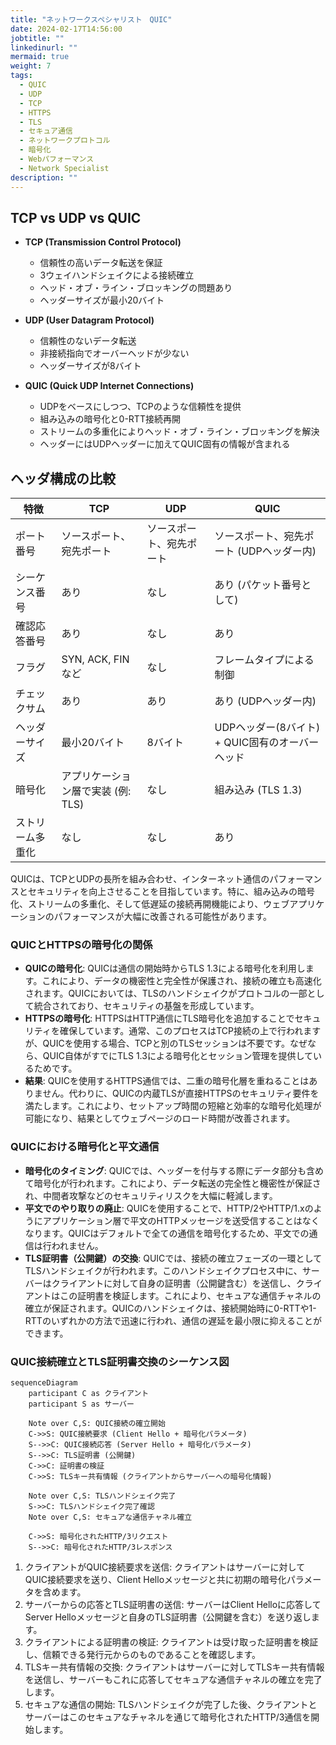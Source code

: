```yaml
---
title: "ネットワークスペシャリスト　QUIC"
date: 2024-02-17T14:56:00
jobtitle: ""
linkedinurl: ""
mermaid: true
weight: 7
tags:
  - QUIC
  - UDP
  - TCP
  - HTTPS
  - TLS
  - セキュア通信
  - ネットワークプロトコル
  - 暗号化
  - Webパフォーマンス
  - Network Specialist
description: ""
---
```


## TCP vs UDP vs QUIC

- **TCP (Transmission Control Protocol)**
  - 信頼性の高いデータ転送を保証
  - 3ウェイハンドシェイクによる接続確立
  - ヘッド・オブ・ライン・ブロッキングの問題あり
  - ヘッダーサイズが最小20バイト

- **UDP (User Datagram Protocol)**
  - 信頼性のないデータ転送
  - 非接続指向でオーバーヘッドが少ない
  - ヘッダーサイズが8バイト

- **QUIC (Quick UDP Internet Connections)**
  - UDPをベースにしつつ、TCPのような信頼性を提供
  - 組み込みの暗号化と0-RTT接続再開
  - ストリームの多重化によりヘッド・オブ・ライン・ブロッキングを解決
  - ヘッダーにはUDPヘッダーに加えてQUIC固有の情報が含まれる

## ヘッダ構成の比較

| 特徴          | TCP                             | UDP           | QUIC                                   |
|-------------|---------------------------------|---------------|----------------------------------------|
| ポート番号      | ソースポート、宛先ポート              | ソースポート、宛先ポート | ソースポート、宛先ポート (UDPヘッダー内) |
| シーケンス番号  | あり                             | なし           | あり (パケット番号として)                 |
| 確認応答番号   | あり                             | なし           | あり                                    |
| フラグ         | SYN, ACK, FINなど                 | なし           | フレームタイプによる制御                   |
| チェックサム    | あり                             | あり           | あり (UDPヘッダー内)                     |
| ヘッダーサイズ  | 最小20バイト                      | 8バイト        | UDPヘッダー(8バイト) + QUIC固有のオーバーヘッド |
| 暗号化        | アプリケーション層で実装 (例: TLS) | なし           | 組み込み (TLS 1.3)                      |
| ストリーム多重化 | なし                             | なし           | あり                                    |

QUICは、TCPとUDPの長所を組み合わせ、インターネット通信のパフォーマンスとセキュリティを向上させることを目指しています。特に、組み込みの暗号化、ストリームの多重化、そして低遅延の接続再開機能により、ウェブアプリケーションのパフォーマンスが大幅に改善される可能性があります。

### QUICとHTTPSの暗号化の関係

- **QUICの暗号化**: QUICは通信の開始時からTLS 1.3による暗号化を利用します。これにより、データの機密性と完全性が保護され、接続の確立も高速化されます。QUICにおいては、TLSのハンドシェイクがプロトコルの一部として統合されており、セキュリティの基盤を形成しています。
- **HTTPSの暗号化**: HTTPSはHTTP通信にTLS暗号化を追加することでセキュリティを確保しています。通常、このプロセスはTCP接続の上で行われますが、QUICを使用する場合、TCPと別のTLSセッションは不要です。なぜなら、QUIC自体がすでにTLS 1.3による暗号化とセッション管理を提供しているためです。
- **結果**: QUICを使用するHTTPS通信では、二重の暗号化層を重ねることはありません。代わりに、QUICの内蔵TLSが直接HTTPSのセキュリティ要件を満たします。これにより、セットアップ時間の短縮と効率的な暗号化処理が可能になり、結果としてウェブページのロード時間が改善されます。

### QUICにおける暗号化と平文通信

- **暗号化のタイミング**: QUICでは、ヘッダーを付与する際にデータ部分も含めて暗号化が行われます。これにより、データ転送の完全性と機密性が保証され、中間者攻撃などのセキュリティリスクを大幅に軽減します。
- **平文でのやり取りの廃止**: QUICを使用することで、HTTP/2やHTTP/1.xのようにアプリケーション層で平文のHTTPメッセージを送受信することはなくなります。QUICはデフォルトで全ての通信を暗号化するため、平文での通信は行われません。
- **TLS証明書（公開鍵）の交換**: QUICでは、接続の確立フェーズの一環としてTLSハンドシェイクが行われます。このハンドシェイクプロセス中に、サーバーはクライアントに対して自身の証明書（公開鍵含む）を送信し、クライアントはこの証明書を検証します。これにより、セキュアな通信チャネルの確立が保証されます。QUICのハンドシェイクは、接続開始時に0-RTTや1-RTTのいずれかの方法で迅速に行われ、通信の遅延を最小限に抑えることができます。

### QUIC接続確立とTLS証明書交換のシーケンス図

```mermaid
sequenceDiagram
    participant C as クライアント
    participant S as サーバー

    Note over C,S: QUIC接続の確立開始
    C->>S: QUIC接続要求 (Client Hello + 暗号化パラメータ)
    S-->>C: QUIC接続応答 (Server Hello + 暗号化パラメータ)
    S-->>C: TLS証明書 (公開鍵)
    C->>C: 証明書の検証
    C->>S: TLSキー共有情報 (クライアントからサーバーへの暗号化情報)

    Note over C,S: TLSハンドシェイク完了
    S->>C: TLSハンドシェイク完了確認
    Note over C,S: セキュアな通信チャネル確立

    C->>S: 暗号化されたHTTP/3リクエスト
    S-->>C: 暗号化されたHTTP/3レスポンス

```

1. クライアントがQUIC接続要求を送信: クライアントはサーバーに対してQUIC接続要求を送り、Client Helloメッセージと共に初期の暗号化パラメータを含めます。
2. サーバーからの応答とTLS証明書の送信: サーバーはClient Helloに応答してServer Helloメッセージと自身のTLS証明書（公開鍵を含む）を送り返します。
3. クライアントによる証明書の検証: クライアントは受け取った証明書を検証し、信頼できる発行元からのものであることを確認します。
4. TLSキー共有情報の交換: クライアントはサーバーに対してTLSキー共有情報を送信し、サーバーもこれに応答してセキュアな通信チャネルの確立を完了します。
5. セキュアな通信の開始: TLSハンドシェイクが完了した後、クライアントとサーバーはこのセキュアなチャネルを通じて暗号化されたHTTP/3通信を開始します。
